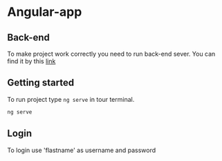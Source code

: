 # Angular-app

## Back-end

To make project work correctly you need to run back-end sever. You can find it by this [link](https://github.com/HrynyshynaSophia/app-angular-server)

## Getting started

To run project type `ng serve` in tour terminal.

```bash
ng serve
```

## Login

To login use 'flastname' as username and password 